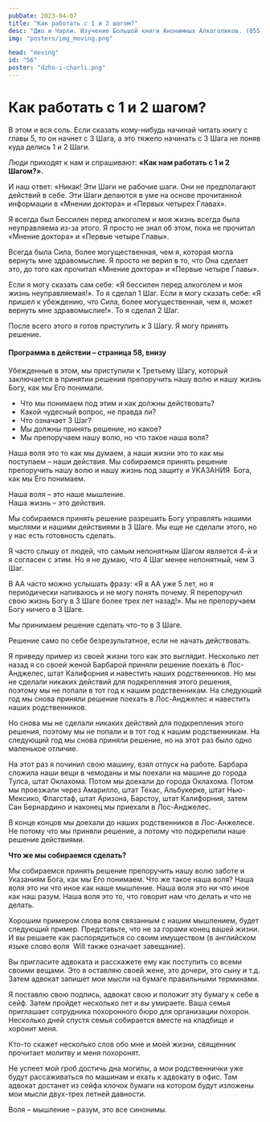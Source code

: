 ```yaml
---
pubDate: 2023-04-07
title: "Как работать с 1 и 2 шагом?"
desc: "Джо и Чарли. Изучение Большой книги Анонимных Алкоголиков. (055)"
img: "posters/img_moving.png"

head: "moving"
id: "56"
poster: "dzho-i-charli.png"
---
```


# Как работать с 1 и 2 шагом?

В этом и вся соль. Если сказать кому-нибудь начинай читать книгу с главы 5, то он начнет с 3 Шага, а это тяжело начинать с 3 Шага не поняв куда делись 1 и 2 Шаги.

Люди приходят к нам и спрашивают: **«Как нам работать с 1 и 2 Шагом?».**

И наш ответ: «Никак! Эти Шаги не рабочие шаги. Они не предполагают действий в себе. Эти Шаги делаются в уме на основе прочитанной информации в «Мнении доктора» и «Первых четырех Главах».

Я всегда был Бессилен перед алкоголем и моя жизнь всегда была неуправляема из-за этого. Я просто не знал об этом, пока не прочитал «Мнение доктора» и «Первые четыре Главы».

Всегда была Сила, более могущественная, чем я, которая могла вернуть мне здравомыслие. Я просто не верил в то, что Она сделает это, до того как прочитал «Мнение доктора» и «Первые четыре Главы».

Если я могу сказать сам себе: «Я бессилен перед алкоголем и моя жизнь неуправляемая!». То я сделал 1 Шаг.
Если я могу сказать себе: «Я пришел к убеждению, что Сила, более могущественная, чем я, может вернуть мне здравомыслие!». То я сделал 2 Шаг.

После всего этого я готов приступить к 3 Шагу. Я могу принять решение.

#### Программа в действии – страница 58, внизу

Убежденные в этом, мы приступили к Третьему Шагу, который заключается в принятии решения препоручить нашу волю и нашу жизнь Богу, как мы Его понимали.

- Что мы понимаем под этим и как должны действовать?
- Какой чудесный вопрос, не правда ли?
- Что означает 3 Шаг?
- Мы должны принять решение, но какое?
- Мы препоручаем нашу волю, но что такое наша воля?

Наша воля это то как мы думаем, а наши жизни это то как мы поступаем – наши действия. Мы собираемся принять решение препоручить нашу волю и нашу жизнь под защиту и УКАЗАНИЯ  Бога, как мы Его понимаем.

Наша воля – это наше мышление. <br>
Наша жизнь – это действия.

Мы собираемся принять решение разрешить Богу управлять нашими мыслями и нашими действиями в 3 Шаге. Мы еще не сделали этого, но у нас есть готовность сделать.

Я часто слышу от людей, что самым непонятным Шагом является 4-й и я согласен с этим. Но я не думаю, что 4 Шаг менее непонятный, чем 3 Шаг.

В АА часто можно услышать фразу: «Я в АА уже 5 лет, но я периодически напиваюсь и не могу понять почему. Я перепоручил свою жизнь Богу в 3 Шаге более трех лет назад!».
Мы не препоручаем Богу ничего в 3 Шаге.

Мы принимаем решение сделать что-то в 3 Шаге.

Решение само по себе безрезультатное, если не начать действовать.

Я приведу пример из своей жизни того как это выглядит. Несколько лет назад я со своей женой Барбарой приняли решение поехать в Лос-Анджелес, штат Калифорния и навестить наших родственников. Но мы не сделали никаких действий для подкрепления этого решения, поэтому мы не попали в тот год к нашим родственникам. На следующий год мы снова приняли решение поехать в Лос-Анджелес и навестить наших родственников.

Но снова мы не сделали никаких действий для подкрепления этого решения, поэтому мы не попали и в тот год к нашим родственникам. На следующий год мы снова приняли решение, но на этот раз было одно маленькое отличие.

На этот раз я починил свою машину, взял отпуск на работе. Барбара сложила наши вещи в чемоданы и мы поехали на машине до города Тулса, штат Оклахома. Потом мы доехали до города Оклахома. Потом мы проезжали через Амарилло, штат Техас, Альбукерке, штат Нью-Мексико, Флагстаф, штат Аризона, Барстоу, штат Калифорния, затем Сан Бернардино и наконец мы приехали в Лос-Анджелес.

В конце концов мы доехали до наших родственников в Лос-Анжелесе. Не потому что мы приняли решение, а потому что подкрепили наше решение действиями.

**Что же мы собираемся сделать?**

Мы собираемся принять решение препоручить нашу волю заботе и Указаниям Бога, как мы Его понимаем.
Что же такое наша воля? Наша воля это ни что иное как наше мышление. Наша воля это ни что иное как наш разум. Наша воля это то, что говорит нам что делать и что не делать.

Хорошим примером слова воля связанным с нашим мышлением, будет следующий пример. Представьте, что не за горами конец вашей жизни. И вы решаете как распорядиться со своим имуществом (в английском языке слово воля  Will также означает завещание).

Вы пригласите адвоката и расскажете ему как поступить со всеми своими вещами. Это я оставляю своей жене, это дочери, это сыну и т.д. Затем адвокат запишет мои мысли на бумаге правильными терминами.

Я поставлю свою подпись, адвокат свою и положит эту бумагу к себе в сейф. Затем пройдет несколько лет и вы умираете. Ваша семья приглашает сотрудника похоронного бюро для организации похорон. Несколько дней спустя семья собирается вместе на кладбище и хоронит меня.

Кто-то скажет несколько слов обо мне и моей жизни, священник прочитает молитву и меня похоронят.

Не успеет мой гроб достичь дна могилы, а мои родственнички уже будут рассаживаться по машинам и ехать к адвокату в офис. Там адвокат достанет из сейфа клочок бумаги на котором будут изложены мои мысли двух-трех летней давности.

Воля – мышление – разум, это все синонимы.
